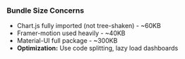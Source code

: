 ### Bundle Size Concerns

- Chart.js fully imported (not tree-shaken) - ~60KB
- Framer-motion used heavily - ~40KB
- Material-UI full package - ~300KB
- **Optimization:** Use code splitting, lazy load dashboards
